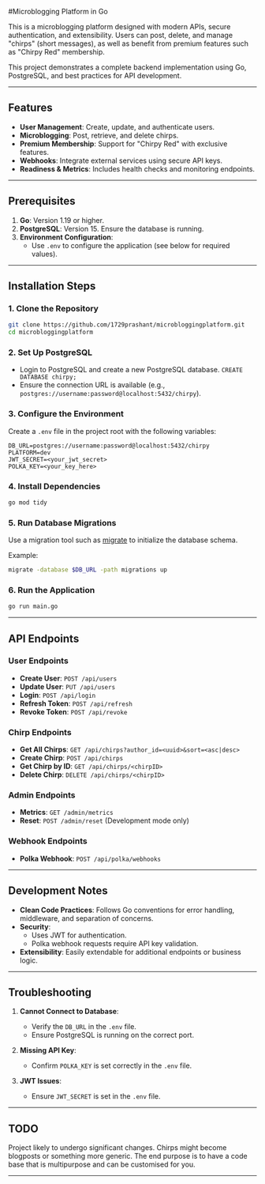 #Microblogging Platform in Go

This is a microblogging platform designed with modern APIs, secure authentication, and extensibility. Users can post, delete, and manage "chirps" (short messages), as well as benefit from premium features such as "Chirpy Red" membership.

This project demonstrates a complete backend implementation using Go, PostgreSQL, and best practices for API development.

---

## Features

- **User Management**: Create, update, and authenticate users.
- **Microblogging**: Post, retrieve, and delete chirps.
- **Premium Membership**: Support for "Chirpy Red" with exclusive features.
- **Webhooks**: Integrate external services using secure API keys.
- **Readiness & Metrics**: Includes health checks and monitoring endpoints.

---

## Prerequisites

1. **Go**: Version 1.19 or higher.
2. **PostgreSQL**: Version 15. Ensure the database is running.
3. **Environment Configuration**:
   - Use `.env` to configure the application (see below for required values).

---

## Installation Steps

### 1. Clone the Repository
```bash
git clone https://github.com/1729prashant/microbloggingplatform.git
cd microbloggingplatform
```

### 2. Set Up PostgreSQL

- Login to PostgreSQL and create a new PostgreSQL database.
`
CREATE DATABASE chirpy;
`
- Ensure the connection URL is available (e.g., `postgres://username:password@localhost:5432/chirpy`).

### 3. Configure the Environment

Create a `.env` file in the project root with the following variables:

```env
DB_URL=postgres://username:password@localhost:5432/chirpy
PLATFORM=dev
JWT_SECRET=<your_jwt_secret>
POLKA_KEY=<your_key_here>
```

### 4. Install Dependencies
```bash
go mod tidy
```

### 5. Run Database Migrations

Use a migration tool such as [migrate](https://github.com/golang-migrate/migrate) to initialize the database schema.

Example:
```bash
migrate -database $DB_URL -path migrations up
```

### 6. Run the Application
```bash
go run main.go
```

---

## API Endpoints

### User Endpoints

- **Create User**: `POST /api/users`
- **Update User**: `PUT /api/users`
- **Login**: `POST /api/login`
- **Refresh Token**: `POST /api/refresh`
- **Revoke Token**: `POST /api/revoke`

### Chirp Endpoints

- **Get All Chirps**: `GET /api/chirps?author_id=<uuid>&sort=<asc|desc>`
- **Create Chirp**: `POST /api/chirps`
- **Get Chirp by ID**: `GET /api/chirps/<chirpID>`
- **Delete Chirp**: `DELETE /api/chirps/<chirpID>`

### Admin Endpoints

- **Metrics**: `GET /admin/metrics`
- **Reset**: `POST /admin/reset` (Development mode only)

### Webhook Endpoints

- **Polka Webhook**: `POST /api/polka/webhooks`

---

## Development Notes

- **Clean Code Practices**: Follows Go conventions for error handling, middleware, and separation of concerns.
- **Security**:
  - Uses JWT for authentication.
  - Polka webhook requests require API key validation.
- **Extensibility**: Easily extendable for additional endpoints or business logic.

---

## Troubleshooting

1. **Cannot Connect to Database**:
   - Verify the `DB_URL` in the `.env` file.
   - Ensure PostgreSQL is running on the correct port.

2. **Missing API Key**:
   - Confirm `POLKA_KEY` is set correctly in the `.env` file.

3. **JWT Issues**:
   - Ensure `JWT_SECRET` is set in the `.env` file.

---


## TODO

Project likely to undergo significant changes. Chirps might become blogposts or something more generic. The end purpose is to have a code base that is multipurpose and can be customised for you.

---
